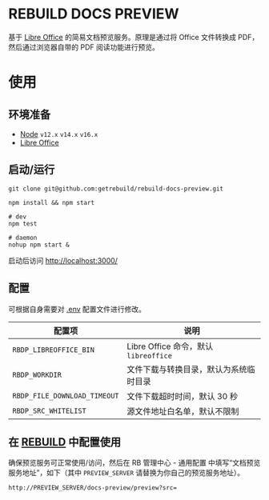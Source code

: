 # REBUILD DOCS PREVIEW

基于 [Libre Office](https://www.libreoffice.org/) 的简易文档预览服务。原理是通过将 Office 文件转换成 PDF，然后通过浏览器自带的 PDF 阅读功能进行预览。

# 使用

## 环境准备

- [Node](https://nodejs.org/) `v12.x` `v14.x` `v16.x`
- [Libre Office](https://zh-cn.libreoffice.org/)

## 启动/运行

```
git clone git@github.com:getrebuild/rebuild-docs-preview.git

npm install && npm start

# dev
npm test

# daemon
nohup npm start &
```

启动后访问 [http://localhost:3000/](http://localhost:3000/)

## 配置

可根据自身需要对 [.env](.env) 配置文件进行修改。

| 配置项                       | 说明                                   |
| ---------------------------- | -------------------------------------- |
| `RBDP_LIBREOFFICE_BIN`       | Libre Office 命令，默认 `libreoffice`  |
| `RBDP_WORKDIR`               | 文件下载与转换目录，默认为系统临时目录 |
| `RBDP_FILE_DOWNLOAD_TIMEOUT` | 文件下载超时时间，默认 30 秒           |
| `RBDP_SRC_WHITELIST`         | 源文件地址白名单，默认不限制           |

## 在 [REBUILD](https://getrebuild.com/) 中配置使用

确保预览服务可正常使用/访问，然后在 RB 管理中心 - 通用配置 中填写“文档预览服务地址”，如下（其中 `PREVIEW_SERVER` 请替换为你自己的预览服务地址）。

```
http://PREVIEW_SERVER/docs-preview/preview?src=
```
